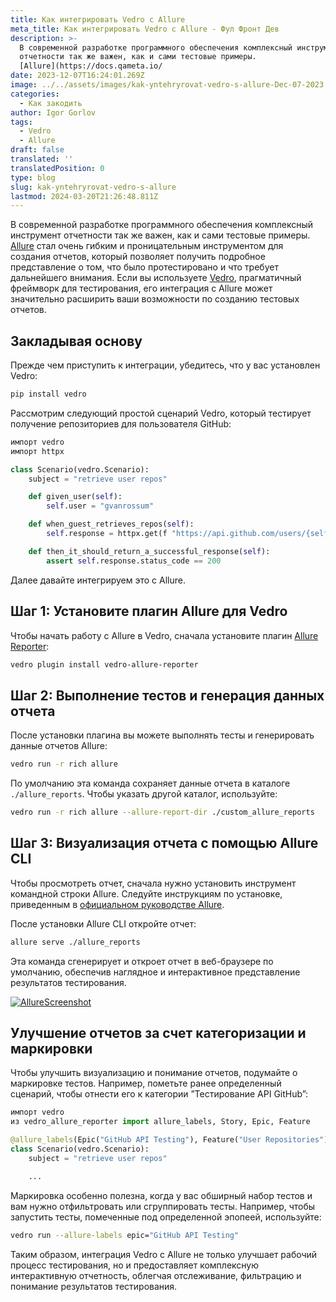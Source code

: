 ```yaml
---
title: Как интегрировать Vedro с Allure
meta_title: Как интегрировать Vedro с Allure - Фул Фронт Дев
description: >-
  В современной разработке программного обеспечения комплексный инструмент
  отчетности так же важен, как и сами тестовые примеры.
  [Allure](https://docs.qameta.io/
date: 2023-12-07T16:24:01.269Z
image: ../../assets/images/kak-yntehryrovat-vedro-s-allure-Dec-07-2023.avif
categories:
  - Как закодить
author: Igor Gorlov
tags:
  - Vedro
  - Allure
draft: false
translated: ''
translatedPosition: 0
type: blog
slug: kak-yntehryrovat-vedro-s-allure
lastmod: 2024-03-20T21:26:48.811Z
---
```


В современной разработке программного обеспечения комплексный инструмент отчетности так же важен, как и сами тестовые примеры. [Allure](https://docs.qameta.io/allure/) стал очень гибким и проницательным инструментом для создания отчетов, который позволяет получить подробное представление о том, что было протестировано и что требует дальнейшего внимания. Если вы используете [Vedro](https://vedro.io/), прагматичный фреймворк для тестирования, его интеграция с Allure может значительно расширить ваши возможности по созданию тестовых отчетов.

## [](https://dev.to/mickeystreicher/how-to-integrate-vedro-with-allure-3jkb#laying-the-groundwork)Закладывая основу

Прежде чем приступить к интеграции, убедитесь, что у вас установлен Vedro:

```bash
pip install vedro
```

Рассмотрим следующий простой сценарий Vedro, который тестирует получение репозиториев для пользователя GitHub:

```py
импорт vedro
импорт httpx

class Scenario(vedro.Scenario):
    subject = "retrieve user repos"

    def given_user(self):
        self.user = "gvanrossum"

    def when_guest_retrieves_repos(self):
        self.response = httpx.get(f "https://api.github.com/users/{self.user}/repos")

    def then_it_should_return_a_successful_response(self):
        assert self.response.status_code == 200
```

Далее давайте интегрируем это с Allure.

## [](https://dev.to/mickeystreicher/how-to-integrate-vedro-with-allure-3jkb#step-1-install-the-allure-plugin-for-vedro)Шаг 1: Установите плагин Allure для Vedro

Чтобы начать работу с Allure в Vedro, сначала установите плагин [Allure Reporter](https://pypi.org/project/vedro-allure-reporter/):

```bash
vedro plugin install vedro-allure-reporter
```

## [](https://dev.to/mickeystreicher/how-to-integrate-vedro-with-allure-3jkb#step-2-execute-tests-and-generate-report-data)Шаг 2: Выполнение тестов и генерация данных отчета

После установки плагина вы можете выполнять тесты и генерировать данные отчетов Allure:

```bash
vedro run -r rich allure
```

По умолчанию эта команда сохраняет данные отчета в каталоге `./allure_reports`. Чтобы указать другой каталог, используйте:

```bash
vedro run -r rich allure --allure-report-dir ./custom_allure_reports
```

## [](https://dev.to/mickeystreicher/how-to-integrate-vedro-with-allure-3jkb#step-3-visualize-the-report-with-the-allure-cli)Шаг 3: Визуализация отчета с помощью Allure CLI

Чтобы просмотреть отчет, сначала нужно установить инструмент командной строки Allure. Следуйте инструкциям по установке, приведенным в [официальном руководстве Allure](https://docs.qameta.io/allure/#_installing_a_commandline).

После установки Allure CLI откройте отчет:

```bash
allure serve ./allure_reports
```

Эта команда сгенерирует и откроет отчет в веб-браузере по умолчанию, обеспечив наглядное и интерактивное представление результатов тестирования.

[![AllureScreenshot](https://res.cloudinary.com/practicaldev/image/fetch/s--bV9Lkaww--/c_limit%2Cf_auto%2Cfl_progressive%2Cq_auto%2Cw_800/https://dev-to-uploads.s3.amazonaws.com/uploads/articles/ygaj7sek4a7kfa4ow941.png)](https://res.cloudinary.com/practicaldev/image/fetch/s--bV9Lkaww--/c_limit%2Cf_auto%2Cfl_progressive%2Cq_auto%2Cw_800/https://dev-to-uploads.s3.amazonaws.com/uploads/articles/ygaj7sek4a7kfa4ow941.png)

## [](https://dev.to/mickeystreicher/how-to-integrate-vedro-with-allure-3jkb#enhance-reports-through-categorization-and-labeling)Улучшение отчетов за счет категоризации и маркировки

Чтобы улучшить визуализацию и понимание отчетов, подумайте о маркировке тестов. Например, пометьте ранее определенный сценарий, чтобы отнести его к категории ”Тестирование API GitHub”:

```py
импорт vedro
из vedro_allure_reporter import allure_labels, Story, Epic, Feature

@allure_labels(Epic("GitHub API Testing"), Feature("User Repositories"))
class Scenario(vedro.Scenario):
    subject = "retrieve user repos"

    ...
```

Маркировка особенно полезна, когда у вас обширный набор тестов и вам нужно отфильтровать или сгруппировать тесты. Например, чтобы запустить тесты, помеченные под определенной эпопеей, используйте:

```bash
vedro run --allure-labels epic="GitHub API Testing"
```

Таким образом, интеграция Vedro с Allure не только улучшает рабочий процесс тестирования, но и предоставляет комплексную интерактивную отчетность, облегчая отслеживание, фильтрацию и понимание результатов тестирования.
